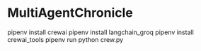 # MultiAgentChronicle
pipenv install crewai
pipenv install langchain_groq
pipenv install crewai_tools
pipenv run python crew.py
